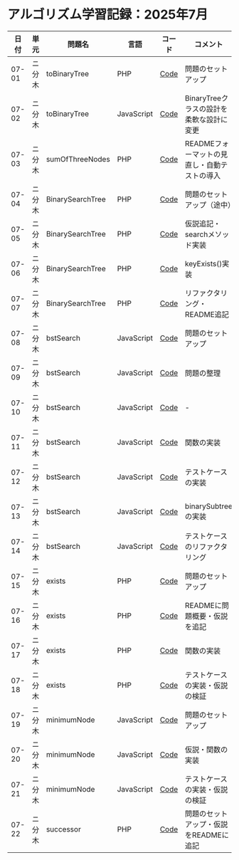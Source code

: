 # アルゴリズム学習記録：2025年7月

| 日付 | 単元 | 問題名 | 言語 | コード | コメント |
| - | - | - | - | - | - |
| 07-01 | ニ分木 | toBinaryTree | PHP | [Code](../binary-tree/src/php/toBinaryTree.php)| 問題のセットアップ |
| 07-02 | ニ分木 | toBinaryTree | JavaScript | [Code](../binary-tree/src/js/toBinaryTree.js)| BinaryTreeクラスの設計を柔軟な設計に変更 |
| 07-03 | ニ分木 | sumOfThreeNodes | PHP | [Code](../binary-tree/problems/02_sumOfThreeNodes/php/src/sumOfThreeNodes.php)| READMEフォーマットの見直し・自動テストの導入 |
| 07-04 | ニ分木 | BinarySearchTree | PHP | [Code](../binary-tree/problems/03_BinarySearchTree/README.md)| 問題のセットアップ（途中）|
| 07-05 | ニ分木 | BinarySearchTree | PHP | [Code](../binary-tree/problems/03_BinarySearchTree/README.md)| 仮説追記・searchメソッド実装 |
| 07-06 | ニ分木 | BinarySearchTree | PHP | [Code](../binary-tree/problems/03_BinarySearchTree/README.md)| keyExists()実装 |
| 07-07 | ニ分木 | BinarySearchTree | PHP | [Code](../binary-tree/problems/03_BinarySearchTree/README.md)| リファクタリング・README追記 |
| 07-08 | ニ分木 | bstSearch | JavaScript | [Code](../binary-tree/problems/04_bstSearch/README.md)| 問題のセットアップ |
| 07-09 | ニ分木 | bstSearch | JavaScript | [Code](../binary-tree/problems/04_bstSearch/README.md)| 問題の整理 |
| 07-10 | ニ分木 | bstSearch | JavaScript | [Code](../binary-tree/problems/04_bstSearch/README.md)| - |
| 07-11 | ニ分木 | bstSearch | JavaScript | [Code](../binary-tree/problems/04_bstSearch/README.md)| 関数の実装 |
| 07-12 | ニ分木 | bstSearch | JavaScript | [Code](../binary-tree/problems/04_bstSearch/README.md)| テストケースの実装 |
| 07-13 | ニ分木 | bstSearch | JavaScript | [Code](../binary-tree/problems/04_bstSearch/README.md)| binarySubtreeの実装 |
| 07-14 | ニ分木 | bstSearch | JavaScript | [Code](../binary-tree/problems/04_bstSearch/README.md)| テストケースのリファクタリング |
| 07-15 | ニ分木 | exists | PHP | [Code](../binary-tree/problems/05_exists)| 問題のセットアップ |
| 07-16 | ニ分木 | exists | PHP | [Code](../binary-tree/problems/05_exists/README.md)| READMEに問題概要・仮説を追記 |
| 07-17 | ニ分木 | exists | PHP | [Code](../binary-tree/problems/05_exists/src/exists.php)| 関数の実装 |
| 07-18 | ニ分木 | exists | PHP | [Code](../binary-tree/problems/05_exists/src/exists.php)| テストケースの実装・仮説の検証 |
| 07-19 | ニ分木 | minimumNode | JavaScript | [Code](../binary-tree/problems/06_minimumNode)| 問題のセットアップ |
| 07-20 | ニ分木 | minimumNode | JavaScript | [Code](../binary-tree/problems/06_minimumNode/js/src/minimumNode.js)| 仮説・関数の実装 |
| 07-21 | ニ分木 | minimumNode | JavaScript | [Code](../binary-tree/problems/06_minimumNode/js/src/minimumNodeTest.js)| テストケースの実装・仮説の検証 |
| 07-22 | ニ分木 | successor | PHP | [Code](../binary-tree/problems/07_successor)| 問題のセットアップ・仮説をREADMEに追記 |